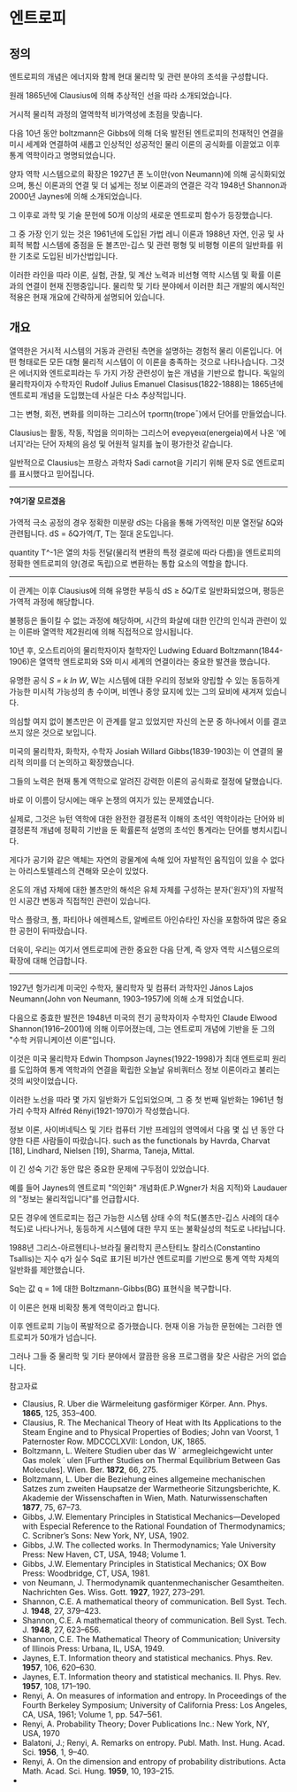 # 엔트로피

## 정의

엔트로피의 개념은 에너지와 함께 현대 물리학 및 관련 분야의 초석을 구성합니다.

원래 1865년에 Clausius에 의해 추상적인 선을 따라 소개되었습니다.

거시적 물리적 과정의 열역학적 비가역성에 초점을 맞춥니다.

다음 10년 동안 boltzmann은 Gibbs에 의해 더욱 발전된 엔트로피의 천재적인 연결을 미시 세계와 연결하여 새롭고 인상적인 성공적인 물리 이론의 공식화를 이끌었고 이후 통계 역학이라고 명명되었습니다.

양자 역학 시스템으로의 확장은 1927년 폰 노이만(von Neumann)에 의해 공식화되었으며, 통신 이론과의 연결 및 더 넓게는 정보 이론과의 연결은 각각 1948년 Shannon과 2000년 Jaynes에 의해 소개되었습니다.

그 이후로 과학 및 기술 문헌에 50개 이상의 새로운 엔트로피 함수가 등장했습니다.

그 중 가장 인기 있는 것은 1961년에 도입된 가법 레니 이론과 1988년 자연, 인공 및 사회적 복합 시스템에 중점을 둔 볼츠만-깁스 및 관련 평형 및 비평형 이론의 일반화를 위한 기초로 도입된 비가산법입니다.

이러한 라인을 따라 이론, 실험, 관찰, 및 계산 노력과 비선형 역학 시스템 및 확률 이론과의 연결이 현재 진행중입니다. 물리학 및 기타 분야에서 이러한 최근 개발의 예시적인 적용은 현재 개요에 간략하게 설명되어 있습니다.


## 개요

열역한은 거시적 시스템의 거동과 관련된 측면을 설명하는 경험적 물리 이론입니다. 어떤 형태로든 모든 대형 물리적 시스템이 이 이론을 충족하는 것으로 나타나습니다. 그것은 에너지와 엔트로피라는 두 가지 가장 관련성이 높은 개념을 기반으로 합니다. 독일의 물리학자이자 수학자인 Rudolf Julius Emanuel Clasisus(1822-1888)는 1865년에 엔트로피 개념을 도입했는데 사실은 다소 추상적입니다.

그는 변형, 회전, 변화를 의미하는 그리스어 τρorπη(trope¯)에서 단어를 만들었습니다.

Clausius는 활동, 작동, 작업을 의미하는 그리스어 eνeργeια(energeia)에서 나온 '에너지'라는 단어 자체의 음성 및 어원적 일치를 높이 평가한것 같습니다.

일반적으로 Clausius는 프랑스 과학자 Sadi carnot을 기리기 위해 문자 S로 엔트로피를 표시했다고 믿어집니다.

---

❓**여기잘 모르겠음**

가역적 극소 공정의 경우 정확한 미분량 dS는 다음을 통해 가역적인 미분 열전달 δQ와 관련됩니다. dS = δQ가역/T, T는 절대 온도입니다.

quantity T^-1은 열의 차등 전달(물리적 변환의 특정 결로에 따라 다름)을 엔트로피의 정확한 엔트로피의 양(경로 독립)으로 변환하는 통합 요소의 역할을 합니다.

---

이 관계는 이후 Clausius에 의해 유명한 부등식 dS ≥ δQ/T로 일반화되었으며, 평등은 가역적 과정에 해당합니다.

불평등은 돌이킬 수 없는 과정에 해당하며, 시간의 화살에 대한 인간의 인식과 관련이 있는 이른바 열역학 제2원리에 의해 직접적으로 암시됩니다.

10년 후, 오스트리아의 물리학자이자 철학자인 Ludwing Eduard Boltzmann(1844-1906)은 열역학 엔트로피와 S와 미시 세계의 연결이라는 중요한 발견을 했습니다.

유명한 공식 *S = k In W*, W는 시스템에 대한 우리의 정보와 양립할 수 있는 동등하게 가능한 미시적 가능성의 총 수이며, 비엔나 중앙 묘지에 있는 그의 묘비에 새겨져 있습니다.

의심할 여지 없이 볼츠만은 이 관계를 알고 있었지만 자신의 논문 중 하나에서 이를 결코 쓰지 않은 것으로 보입니다.

미국의 물리학자, 화학자, 수학자 Josiah Willard Gibbs(1839-1903)는 이 연결의 물리적 의미를 더 논의하고 확장했습니다.

그들의 노력은 현재 통계 역학으로 알려진 강력한 이론의 공식화로 절정에 달했습니다.

바로 이 이름이 당시에는 매우 논쟁의 여지가 있는 문제였습니다.

실제로, 그것은 뉴턴 역학에 대한 완전한 결정론적 이해의 초석인 역학이라는 단어와 비결정론적 개념에 정확히 기반을 둔 확률론적 설명의 초석인 통계라는 단어를 병치시킵니다.
  
게다가 공기와 같은 액체는 자연의 광물계에 속해 있어 자발적인 움직임이 있을 수 없다는 아리스토텔레스의 견해와 모순이 있었다.

온도의 개념 자체에 대한 볼츠만의 해석은 유체 자체를 구성하는 분자('원자')의 자발적인 시공간 변동과 직접적인 관련이 있습니다.

막스 플랑크, 폴, 파티아나 에렌페스트, 알베르트 아인슈타인 자신을 포함하여 많은 중요한 공헌이 뒤따랐습니다.

더욱이, 우리는 여기서 엔트로피에 관한 중요한 다음 단계, 즉 양자 역학 시스템으로의 확장에 대해 언급합니다.

---

1927년 헝가리계 미국인 수학자, 물리학자 및 컴퓨터 과학자인 János Lajos Neumann(John von Neumann, 1903–1957)에 의해 소개 되었습니다.

다음으로 중효한 발전은 1948년 미국의 전기 공학자이자 수학자인 Claude Elwood Shannon(1916–2001)에 의해 이루어졌는데, 그는 엔트로피 개념에 기반을 둔 그의 "수학 커뮤니케이션 이론"입니다.

이것은 미국 물리학자 Edwin Thompson Jaynes(1922-1998)가 최대 엔트로피 원리를 도입하여 통계 역학과의 연결을 확립한 오늘날 유비쿼터스 정보 이론이라고 불리는 것의 씨앗이었습니다.

이러한 노선을 따라 몇 가지 일반화가 도입되었으며, 그 중 첫 번째 일반화는 1961년 헝가리 수학자 Alfréd Rényi(1921-1970)가 작성했습니다.

정보 이론, 사이버네틱스 및 기타 컴퓨터 기반 프레임의 영역에서 다음 몇 십 년 동안 다양한 다른 사람들이 따랐습니다.
such as the functionals by Havrda, Charvat [18], Lindhard, Nielsen [19], Sharma, Taneja, Mittal.

이 긴 성숙 기간 동안 많은 중요한 문제에 구두점이 있었습니다.

예를 들어 Jaynes의 엔트로피 "의인화" 개념화(E.P.Wgner가 처음 지적)와 Laudauer의 "정보는 물리적입니다"를 언급합시다.

모든 경우에 엔트로피는 접근 가능한 시스템 상태 수의 척도(볼츠만-깁스 사례의 대수 척도)로 나타나거나, 동등하게 시스템에 대한 무지 또는 불확실성의 척도로 나타납니다.

1988년 그리스-아르헨티나-브라질 물리학지 콘스탄티노 찰리스(Constantino Tsallis)는 지수 q가 실수 Sq로 표기된 비가산 엔트로피를 기반으로 통계 역학 자체의 일반화를 제안했습니다.

Sq는 값 q = 1에 대한 Boltzmann-Gibbs(BG) 표현식을 복구합니다.

이 이론은 현재 비확장 통계 역학이라고 합니다.

이후 엔트로피 기능이 폭발적으로 증가했습니다. 현재 이용 가능한 문헌에는 그러한 엔트로피가 50개가 넘습니다.

그러나 그들 중 물리학 및 기타 분야에서 깔끔한 응용 프로그램을 찾은 사람은 거의 없습니다.



참고자료
- Clausius, R. Uber die Wärmeleitung gasförmiger Körper. Ann. Phys. **1865**, 125, 353–400.
- Clausius, R. The Mechanical Theory of Heat with Its Applications to the Steam Engine and to Physical Properties of Bodies; John van Voorst, 1 Paternoster Row. MDCCCLXVII: London, UK, 1865.
- Boltzmann, L. Weitere Studien uber das W ˙ armegleichgewicht unter Gas molek ˙ ulen [Further Studies on Thermal Equilibrium Between Gas Molecules]. Wien. Ber. **1872**, 66, 275.
- Boltzmann, L. Uber die Beziehung eines allgemeine mechanischen Satzes zum zweiten Haupsatze der Warmetheorie Sitzungsberichte, K. Akademie der Wissenschaften in Wien, Math. Naturwissenschaften **1877**, 75, 67–73.
- Gibbs, J.W. Elementary Principles in Statistical Mechanics—Developed with Especial Reference to the Rational Foundation of Thermodynamics; C. Scribner’s Sons: New York, NY, USA, 1902.
- Gibbs, J.W. The collected works. In Thermodynamics; Yale University Press: New Haven, CT, USA, 1948; Volume 1.
- Gibbs, J.W. Elementary Principles in Statistical Mechanics; OX Bow Press: Woodbridge, CT, USA, 1981.
- von Neumann, J. Thermodynamik quantenmechanischer Gesamtheiten. Nachrichten Ges. Wiss. Gott. **1927**, 1927, 273–291.
- Shannon, C.E. A mathematical theory of communication. Bell Syst. Tech. J. **1948**, 27, 379–423.
- Shannon, C.E. A mathematical theory of communication. Bell Syst. Tech. J. **1948**, 27, 623–656.
- Shannon, C.E. The Mathematical Theory of Communication; University of Illinois Press: Urbana, IL, USA, 1949.
- Jaynes, E.T. Information theory and statistical mechanics. Phys. Rev. **1957**, 106, 620–630.
- Jaynes, E.T. Information theory and statistical mechanics. II. Phys. Rev. **1957**, 108, 171–190.
- Renyi, A. On measures of information and entropy. In Proceedings of the Fourth Berkeley Symposium; University of California Press: Los Angeles, CA, USA, 1961; Volume 1, pp. 547–561.
- Renyi, A. Probability Theory; Dover Publications Inc.: New York, NY, USA, 1970
- Balatoni, J.; Renyi, A. Remarks on entropy. Publ. Math. Inst. Hung. Acad. Sci. **1956**, 1, 9–40.
- Renyi, A. On the dimension and entropy of probability distributions. Acta Math. Acad. Sci. Hung. **1959**, 10, 193–215.
- 
